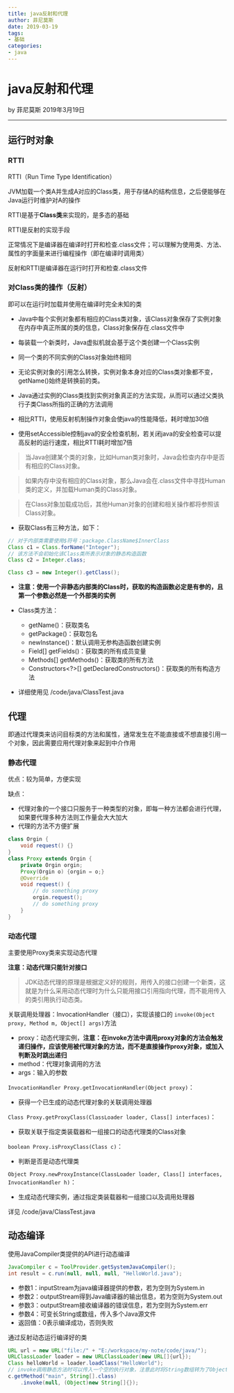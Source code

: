 ```yaml
---
title: java反射和代理
author: 菲尼莫斯
date: 2019-03-19
tags:
- 基础
categories:
- java
---
```


# java反射和代理

by 菲尼莫斯 2019年3月19日

---

## 运行时对象

### RTTI

RTTI（Run Time Type Identification）

JVM加载一个类A并生成A对应的Class类，用于存储A的结构信息，之后便能够在Java运行时维护对A的操作

RTTI是基于**Class类**来实现的，是多态的基础

RTTI是反射的实现手段

正常情况下是编译器在编译时打开和检查.class文件；可以理解为使用类、方法、属性的字面量来进行编程操作（即在编译时调用类）

反射和RTTI是编译器在运行时打开和检查.class文件

### 对Class类的操作（反射）

即可以在运行时加载并使用在编译时完全未知的类

* Java中每个实例对象都有相应的Class类对象，该Class对象保存了实例对象在内存中真正所属的类的信息，Class对象保存在.class文件中

* 每装载一个新类时，Java虚拟机就会基于这个类创建一个Class实例

* 同一个类的不同实例的Class对象始终相同

* 无论实例对象的引用怎么转换，实例对象本身对应的Class类对象都不变，getName()始终是转换前的类。

* Java通过实例的Class类找到实例对象真正的方法实现，从而可以通过父类执行子类Class所指的正确的方法调用

* 相比RTTI，使用反射机制操作对象会使java的性能降低，耗时增加30倍

* 使用setAccessible控制java的安全检查机制，若关闭java的安全检查可以提高反射的运行速度，相比RTTI耗时增加7倍

>当Java创建某个类的对象，比如Human类对象时，Java会检查内存中是否有相应的Class对象。

>如果内存中没有相应的Class对象，那么Java会在.class文件中寻找Human类的定义，并加载Human类的Class对象。

>在Class对象加载成功后，其他Human对象的创建和相关操作都将参照该Class对象。

* 获取Class有三种方法，如下：

```java
// 对于内部类需要使用$符号：package.ClassName$InnerClass
Class c1 = Class.forName("Integer");
// 该方法不会初始化该Class类所表示对象的静态构造函数
Class c2 = Integer.class;

Class c3 = new Integer().getClass();

```

* **注意：使用一个非静态内部类的Class时，获取的构造函数必定是有参的，且第一个参数必然是一个外部类的实例**

* Class类方法：
    * getName()：获取类名
    * getPackage()：获取包名
    * newInstance()：默认调用无参构造函数创建实例
    * Field[] getFields()：获取类的所有成员变量
    * Methods[] getMethods()：获取类的所有方法
    * Constructors<?>[] getDeclaredConstructors()：获取类的所有构造方法

* 详细使用见 /code/java/ClassTest.java

## 代理

即通过代理类来访问目标类的方法和属性，通常发生在不能直接或不想直接引用一个对象，因此需要应用代理对象来起到中介作用

### 静态代理

优点：较为简单，方便实现

缺点：
* 代理对象的一个接口只服务于一种类型的对象，即每一种方法都会进行代理，如果要代理多种方法则工作量会大大加大
* 代理的方法不方便扩展

```java
class Orgin {
    void request() {}
}
class Proxy extends Orgin {
    private Orgin orgin;
    Proxy(Orgin o) {orgin = o;}
    @Override
    void request() {
        // do something proxy
        orgin.request();
        // do something proxy
    }
}
```
### 动态代理

主要使用Proxy类来实现动态代理

**注意：动态代理只能针对接口**

> JDK动态代理的原理是根据定义好的规则，用传入的接口创建一个新类，这就是为什么采用动态代理时为什么只能用接口引用指向代理，而不能用传入的类引用执行动态类。

关联调用处理器：InvocationHandler（接口），实现该接口的 `invoke(Object proxy, Method m, Object[] args)`方法
* proxy：动态代理实例，**注意：在invoke方法中调用proxy对象的方法会触发递归操作，应该使用被代理对象的方法，而不是直接操作proxy对象，或加入判断及时跳出递归**
* method：代理对象调用的方法
* args：输入的参数

`InvocationHandler Proxy.getInvocationHandler(Object proxy)`：
* 获得一个已生成的动态代理对象的关联调用处理器

`Class Proxy.getProxyClass(ClassLoader loader, Class[] interfaces)`：
* 获取关联于指定类装载器和一组接口的动态代理类的Class对象

`boolean Proxy.isProxyClass(Class c)`：
* 判断是否是动态代理类

`Object Proxy.newProxyInstance(ClassLoader loader, Class[] interfaces, InvocationHandler h)`：
* 生成动态代理实例，通过指定类装载器和一组接口以及调用处理器

详见 /code/java/ClassTest.java

## 动态编译

使用JavaCompiler类提供的API进行动态编译

```java
JavaCompiler c = ToolProvider.getSystemJavaCompiler();
int result = c.run(null, null, null, "HelloWorld.java");
```

* 参数1：inputStream为java编译器提供的参数，若为空则为System.in
* 参数2：outputStream得到Java编译器的输出信息，若为空则为System.out
* 参数3：outputStream接收编译器的错误信息，若为空则为System.err
* 参数4：可变长String或数组，传入多个Java源文件
* 返回值：0表示编译成功，否则失败

通过反射动态运行编译好的类

```java
URL url = new URL("file:/" + "E:/workspace/my-note/code/java/");
URLClassLoader loader = new URLClassLoader(new URL[]{url});
Class helloWorld = loader.loadClass("HelloWorld");
// invoke调用静态方法时可以传入一个空的执行对象，注意此时将String数组转为了Object
c.getMethod("main", String[].class)
    .invoke(null, (Object)new String[]{});
```


